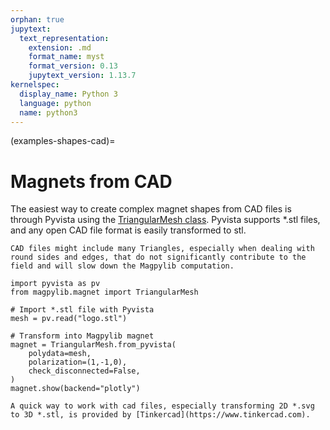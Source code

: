 ```yaml
---
orphan: true
jupytext:
  text_representation:
    extension: .md
    format_name: myst
    format_version: 0.13
    jupytext_version: 1.13.7
kernelspec:
  display_name: Python 3
  language: python
  name: python3
---
```


(examples-shapes-cad)=

# Magnets from CAD

The easiest way to create complex magnet shapes from CAD files is through
Pyvista using the [TriangularMesh class](docu-magpylib-api-trimesh). Pyvista
supports \*.stl files, and any open CAD file format is easily transformed to
stl.

```{warning}
CAD files might include many Triangles, especially when dealing with round sides and edges, that do not significantly contribute to the field and will slow down the Magpylib computation.
```

```{code-cell} ipython3
import pyvista as pv
from magpylib.magnet import TriangularMesh

# Import *.stl file with Pyvista
mesh = pv.read("logo.stl")

# Transform into Magpylib magnet
magnet = TriangularMesh.from_pyvista(
    polydata=mesh,
    polarization=(1,-1,0),
    check_disconnected=False,
)
magnet.show(backend="plotly")
```

```{hint}
A quick way to work with cad files, especially transforming 2D *.svg to 3D *.stl, is provided by [Tinkercad](https://www.tinkercad.com).
```

